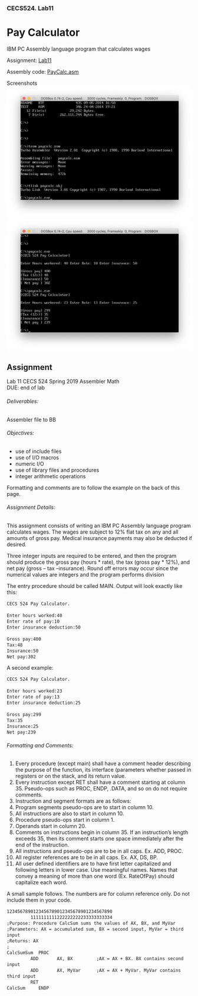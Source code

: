 ### CECS524. Lab11
# Pay Calculator
IBM PC Assembly language program that calculates wages

Assignment: [Lab11](#Assignment)  

Assembly code: [PayCalc.asm](../PayCalc.asm)  

Screenshots  
![command line](images/lab11_screenshot1.png)  
![program executed](images/lab11_screenshot2.png)  

## Assignment
Lab 11	CECS 524	Spring 2019		Assembler Math  
DUE: end of lab

###### Deliverables:  
Assembler file to BB

###### Objectives:  
* use of include files
* use of I/O macros
* numeric I/O
* use of library files and procedures
* integer arithmetic operations

Formatting and comments are to follow the example on the back of this page.

###### Assignment Details:
This assignment consists of writing an IBM PC Assembly language program calculates wages. The wages are subject to 12% flat tax on any and all amounts of gross pay. Medical insurance payments may also be deducted if desired.

Three integer inputs are required to be entered, and then the program should produce the gross pay (hours * rate), the tax (gross pay * 12%), and net pay (gross – tax –insurance). Round off errors may occur since the numerical values are integers and the program performs division

The entry procedure should be called MAIN. Output will look exactly like this:
```
CECS 524 Pay Calculator.

Enter hours worked:40
Enter rate of pay:10
Enter insurance deduction:50

Gross pay:400
Tax:48
Insurance:50
Net pay:302
```

A second example:
```
CECS 524 Pay Calculator.

Enter hours worked:23
Enter rate of pay:13
Enter insurance deduction:25

Gross pay:299
Tax:35
Insurance:25
Net pay:239
```

###### Formatting and Comments:
1. Every procedure (except main) shall have a comment header describing the purpose of the function, its interface (parameters whether passed in registers or on the stack, and its return value.
2. Every instruction except RET shall have a comment starting at column 35. Pseudo-ops such as PROC, ENDP, .DATA, and so on do not require comments.
3. Instruction and segment formats are as follows:
  1. Program segments pseudo-ops are to start in column 10.
  2. All instructions are also to start in column 10.
  3. Procedure pseudo-ops start in column 1.
  4. Operands start in column 20.
  5. Comments on instructions begin in column 35. If an instruction’s length exceeds 35, then its comment starts one space immediately after the end of the instruction.
4. All instructions and pseudo-ops are to be in all caps. Ex. ADD, PROC.
5. All register references are to be in all caps. Ex. AX, DS, BP.
6. All user defined identifiers are to have first letter capitalized and following letters in lower case. Use meaningful names. Names that convey a meaning of more than one word (Ex. RateOfPay) should capitalize each word.

A small sample follows. The numbers are for column reference only. Do not include them in your code.
```
1234567890123456789012345678901234567890
         1111111111222222222233333333334
;Purpose: Procedure CalcSum sums the values of AX, BX, and MyVar
;Parameters: AX = accumulated sum, BX = second input, MyVar = third input
;Returns: AX
;
CalcSumSum  PROC
         ADD       AX, BX         ;AX = AX + BX. BX contains second input
         ADD       AX, MyVar      ;AX = AX + MyVar. MyVar contains third input
         RET
CalcSum     ENDP
```
